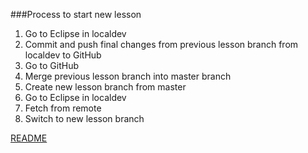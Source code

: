 ###Process to start new lesson

1. Go to Eclipse in localdev
2. Commit and push final changes from previous lesson branch from localdev to GitHub
2. Go to GitHub
3. Merge previous lesson branch into master branch
3. Create new lesson branch from master
4. Go to Eclipse in localdev
4. Fetch from remote
4. Switch to new lesson branch

[README](./README.md)
